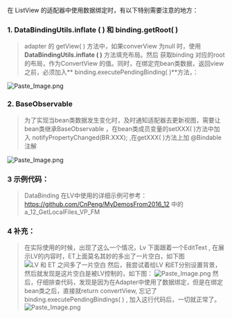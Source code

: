 在 ListView 的适配器中使用数据绑定时，有以下特别需要注意的地方：
 ### 1. DataBindingUtils.inflate ( ) 和 binding.getRoot( )
>adapter 的 getView( ) 方法中，如果converView 为null 时，使用 **DataBindingUtils.inflate ( )** 方法填充布局。然后 获取binding 对应的root的布局，作为ConvertView 的值。同时，在绑定完bean类数据，返回view之前，必须加入** binding.executePendingBinding( )**方法，：

![Paste_Image.png](http://upload-images.jianshu.io/upload_images/2551993-91b231d1a7ee023c.png?imageMogr2/auto-orient/strip%7CimageView2/2/w/1240)

### 2.  BaseObservable
>为了实现当bean类数据发生变化时，及时通知适配器去更新视图，需要让bean类继承BaseObservable ，在bean类成员变量的setXXX( )方法中加入 notifyPropertyChanged(BR.XXX); ,在getXXX( )方法上加 @Bindable 注解
 
![Paste_Image.png](http://upload-images.jianshu.io/upload_images/2551993-5d8471bb18dafa40.png?imageMogr2/auto-orient/strip%7CimageView2/2/w/1240)

### 3 示例代码： 
> DataBinding 在LV中使用的详细示例可参考：https://github.com/CnPeng/MyDemosFrom2016_12 中的 a_12_GetLocalFiles_VP_FM

### 4 补充：
>在实际使用的时候，出现了这么一个情况，Lv 下面跟着一个EditText , 在展示LV的内容时，ET上面莫名其妙的多出了一片空白，如下图
![LV 和 ET 之间多了一片空白](http://upload-images.jianshu.io/upload_images/2551993-c6c2fac75e8f568e.png)
然后，我尝试着给LV 和ET分别设置背景，然后就发现是这片空白是被LV控制的，如下图：
![Paste_Image.png](http://upload-images.jianshu.io/upload_images/2551993-41a88fd50d3c8ab7.png?imageMogr2/auto-orient/strip%7CimageView2/2/w/1240)
然后，仔细排查代码，发现是因为在Adapter中使用了数据绑定，但是在绑定bean类之后，直接就return convertView, 忘记了 binding.executePendingBindings( ) , 加入这行代码后，一切就正常了。
![Paste_Image.png](http://upload-images.jianshu.io/upload_images/2551993-ce02c81d230947c6.png?imageMogr2/auto-orient/strip%7CimageView2/2/w/1240)



